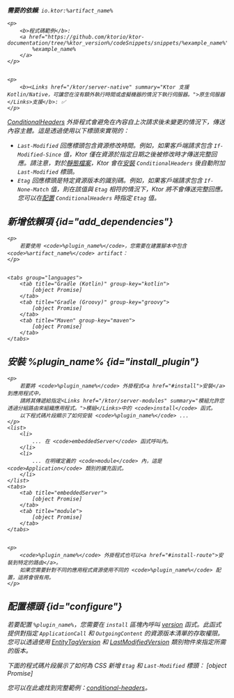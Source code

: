 [//]: # (title: 條件式標頭)

<primary-label ref="server-plugin"/>

<var name="artifact_name" value="ktor-server-conditional-headers"/>
<var name="package_name" value="io.ktor.server.plugins.conditionalheaders"/>
<var name="plugin_name" value="ConditionalHeaders"/>

<tldr>
<p>
<b>需要的依賴</b>: <code>io.ktor:%artifact_name%</code>
</p>
<var name="example_name" value="conditional-headers"/>

    <p>
        <b>程式碼範例</b>:
        <a href="https://github.com/ktorio/ktor-documentation/tree/%ktor_version%/codeSnippets/snippets/%example_name%">
            %example_name%
        </a>
    </p>
    

    <p>
        <b><Links href="/ktor/server-native" summary="Ktor 支援 Kotlin/Native，可讓您在沒有額外執行時間或虛擬機器的情況下執行伺服器。">原生伺服器</Links>支援</b>: ✅
    </p>
    
</tldr>

[ConditionalHeaders](https://api.ktor.io/ktor-server/ktor-server-plugins/ktor-server-conditional-headers/io.ktor.server.plugins.conditionalheaders/-conditional-headers.html) 外掛程式會避免在內容自上次請求後未變更的情況下，傳送內容主體。這是透過使用以下標頭來實現的：
* `Last-Modified` 回應標頭包含資源修改時間。例如，如果客戶端請求包含 `If-Modified-Since` 值，Ktor 僅在資源於指定日期之後被修改時才傳送完整回應。請注意，對於[靜態檔案](server-static-content.md)，Ktor 會在[安裝](#install_plugin) `ConditionalHeaders` 後自動附加 `Last-Modified` 標頭。
* `Etag` 回應標頭是特定資源版本的識別碼。例如，如果客戶端請求包含 `If-None-Match` 值，則在該值與 `Etag` 相符的情況下，Ktor 將不會傳送完整回應。您可以在[配置](#configure) `ConditionalHeaders` 時指定 `Etag` 值。

## 新增依賴項 {id="add_dependencies"}

    <p>
        若要使用 <code>%plugin_name%</code>，您需要在建置腳本中包含 <code>%artifact_name%</code> artifact：
    </p>
    

    <tabs group="languages">
        <tab title="Gradle (Kotlin)" group-key="kotlin">
            [object Promise]
        </tab>
        <tab title="Gradle (Groovy)" group-key="groovy">
            [object Promise]
        </tab>
        <tab title="Maven" group-key="maven">
            [object Promise]
        </tab>
    </tabs>
    

## 安裝 %plugin_name% {id="install_plugin"}

    <p>
        若要將 <code>%plugin_name%</code> 外掛程式<a href="#install">安裝</a>到應用程式中，
        請將其傳遞給指定<Links href="/ktor/server-modules" summary="模組允許您透過分組路由來組織應用程式。">模組</Links>中的 <code>install</code> 函式。
        以下程式碼片段顯示了如何安裝 <code>%plugin_name%</code> ...
    </p>
    <list>
        <li>
            ... 在 <code>embeddedServer</code> 函式呼叫內。
        </li>
        <li>
            ... 在明確定義的 <code>module</code> 內，這是 <code>Application</code> 類別的擴充函式。
        </li>
    </list>
    <tabs>
        <tab title="embeddedServer">
            [object Promise]
        </tab>
        <tab title="module">
            [object Promise]
        </tab>
    </tabs>
    

    <p>
        <code>%plugin_name%</code> 外掛程式也可以<a href="#install-route">安裝到特定的路由</a>。
        如果您需要針對不同的應用程式資源使用不同的 <code>%plugin_name%</code> 配置，這將會很有用。
    </p>
    

## 配置標頭 {id="configure"}

若要配置 `%plugin_name%`，您需要在 `install` 區塊內呼叫 [version](https://api.ktor.io/ktor-server/ktor-server-plugins/ktor-server-conditional-headers/io.ktor.server.plugins.conditionalheaders/-conditional-headers-config/version.html) 函式。此函式提供對指定 <code>ApplicationCall</code> 和 <code>OutgoingContent</code> 的資源版本清單的存取權限。您可以透過使用 [EntityTagVersion](https://api.ktor.io/ktor-http/io.ktor.http.content/-entity-tag-version/index.html) 和 [LastModifiedVersion](https://api.ktor.io/ktor-http/io.ktor.http.content/-last-modified-version/index.html) 類別物件來指定所需的版本。

下面的程式碼片段展示了如何為 CSS 新增 `Etag` 和 `Last-Modified` 標頭：
[object Promise]

您可以在此處找到完整範例：[conditional-headers](https://github.com/ktorio/ktor-documentation/tree/%ktor_version%/codeSnippets/snippets/conditional-headers)。